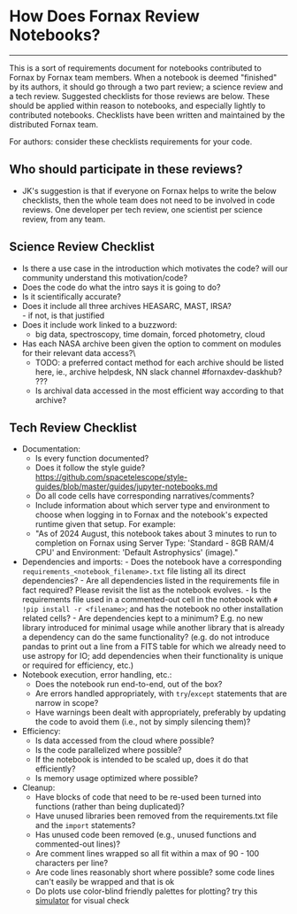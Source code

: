 # How Does Fornax Review Notebooks?
***

This is a sort of requirements document for notebooks contributed to Fornax by Fornax team members.  When a notebook is deemed "finished" by its authors, it should go through a two part review; a science review and a tech review.  Suggested checklists for those reviews are below.  These should be applied within reason to notebooks, and especially lightly to contributed notebooks. Checklists have been written and maintained by the distributed Fornax team.

For authors: consider these checklists requirements for your code.

## Who should participate in these reviews?
- JK's suggestion is that if everyone on Fornax helps to write the below checklists, then the whole team does not need to be involved in code reviews.  One developer per tech review, one scientist per science review, from any team.
  


## Science Review Checklist
- Is there a use case in the introduction which motivates the code?  will our community understand this motivation/code?
- Does the code do what the intro says it is going to do?
- Is it scientifically accurate?
- Does it include all three archives HEASARC, MAST, IRSA?\
      - if not, is that justified
- Does it include work linked to a buzzword:
	- big data, spectroscopy, time domain, forced photometry, cloud
- Has each NASA archive been given the option to comment on modules for their relevant data access?\
  	- TODO: a preferred contact method for each archive should be listed here, ie., archive helpdesk, NN slack channel #fornaxdev-daskhub? ??? 	
	- Is archival data accessed in the most efficient way according to that archive?
## Tech Review Checklist
- Documentation:
	- Is every function documented?
	- Does it follow the style guide? https://github.com/spacetelescope/style-guides/blob/master/guides/jupyter-notebooks.md
   	- Do all code cells have corresponding narratives/comments?
   	- Include information about which server type and environment to choose when logging in to Fornax and the notebook's expected runtime given that setup. For example: 
   	- "As of 2024 August, this notebook takes about 3 minutes to run to completion on Fornax using Server Type: 'Standard - 8GB RAM/4 CPU' and Environment: 'Default Astrophysics' (image)."
- Dependencies and imports:
        - Does the notebook have a corresponding `requirements_<notebook_filename>.txt` file listing all its direct dependencies?
        - Are all dependencies listed in the requirements file in fact required? Please revisit the list as the notebook evolves.
        - Is the requirements file used in a commented-out cell in the notebook  with `# !pip install -r <filename>`; and has the notebook no other installation related cells?
        - Are dependencies kept to a minimum? E.g. no new library introduced for minimal usage while another library that is already a dependency can do the same functionality?
          (e.g. do not introduce pandas to print out a line from a FITS table for which we already need to use astropy for IO; add dependencies when their functionality is unique or required for efficiency, etc.)
- Notebook execution, error handling, etc.:
	- Does the notebook run end-to-end, out of the box?
 	- Are errors handled appropriately, with `try`/`except` statements that are narrow in scope?
	- Have warnings been dealt with appropriately, preferably by updating the code to avoid them (i.e., not by simply silencing them)?
- Efficiency:
	- Is data accessed from the cloud where possible?
	- Is the code parallelized where possible?
	- If the notebook is intended to be scaled up, does it do that efficiently?
	- Is memory usage optimized where possible? 
- Cleanup:
	- Have blocks of code that need to be re-used been turned into functions (rather than being duplicated)?
	- Have unused libraries been removed from the requirements.txt file and the `import` statements?
	- Has unused code been removed (e.g., unused functions and commented-out lines)?
   	- Are comment lines wrapped so all fit within a max of 90 - 100 characters per line?
   	- Are code lines reasonably short where possible? some code lines can't easily be wrapped and that is ok
   	- Do plots use color-blind friendly palettes for plotting? try this [simulator](https://www.color-blindness.com/coblis-color-blindness-simulator/#google_vignette) for visual check

